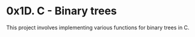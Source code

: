 # 0x1D. C - Binary trees
This project involves implementing various functions for binary trees in C.
